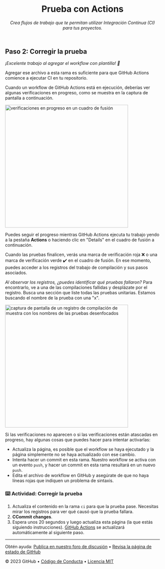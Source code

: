 <header>

<!--
  <<< Notas del autor: Encabezado del curso >>>
  Incluye una imagen de 1280×640, el título del curso en minúsculas con descripción concisa en énfasis.
  En la configuración de tu repositorio: habilita el repositorio de plantillas, agrega tu imagen social de 1280×640, elimina automáticamente las ramas principales.
  Agrega tu licencia de código abierto, GitHub utiliza la licencia MIT.
-->

# Prueba con Actions

_Crea flujos de trabajo que te permitan utilizar Integración Continua (CI) para tus proyectos._

</header>

<!--
  <<< Notas del autor: Paso 2 >>>
  Comienza este paso reconociendo el paso anterior.
  Define los términos y enlaza a docs.github.com.
-->


## Paso 2: Corregir la prueba

_¡Excelente trabajo al agregar el workflow con plantilla! :tada:_

Agregar ese archivo a esta rama es suficiente para que GitHub Actions comience a ejecutar CI en tu repositorio.

Cuando un workflow de GitHub Actions está en ejecución, deberías ver algunas verificaciones en progreso, como se muestra en la captura de pantalla a continuación.

<img alt="verificaciones en progreso en un cuadro de fusión" src=https://user-images.githubusercontent.com/16547949/66080348-ecc5f580-e533-11e9-909e-c213b08790eb.png width=400 />

Puedes seguir el progreso mientras GitHub Actions ejecuta tu trabajo yendo a la pestaña **Actions** o haciendo clic en "Details" en el cuadro de fusión a continuación.

Cuando las pruebas finalicen, verás una marca de verificación roja :x: o una marca de verificación verde :heavy_check_mark: en el cuadro de fusión. En ese momento, puedes acceder a los registros del trabajo de compilación y sus pasos asociados.


_Al observar los registros, ¿puedes identificar qué pruebas fallaron?_ Para encontrarlo, ve a una de las compilaciones fallidas y desplázate por el registro. Busca una sección que liste todas las pruebas unitarias. Estamos buscando el nombre de la prueba con una "x".

<img alt="captura de pantalla de un registro de compilación de muestra con los nombres de las pruebas desenfocados" src=https://user-images.githubusercontent.com/16547949/65922013-e740a200-e3b1-11e9-8151-faf52c30201e.png width=400 />

Si las verificaciones no aparecen o si las verificaciones están atascadas en progreso, hay algunas cosas que puedes hacer para intentar activarlas:

- Actualiza la página, es posible que el workflow se haya ejecutado y la página simplemente no se haya actualizado con ese cambio.
- Intenta hacer un commit en esta rama. Nuestro workflow se activa con un evento `push`, y hacer un commit en esta rama resultará en un nuevo `push`.
- Edita el archivo de workflow en GitHub y asegúrate de que no haya líneas rojas que indiquen un problema de sintaxis.


### :keyboard: Actividad: Corregir la prueba

1. Actualiza el contenido en la rama `ci` para que la prueba pase. Necesitas mirar los registros para ver qué causó que la prueba fallara.
1. **CCommit changes**.
1. Espera unos 20 segundos y luego actualiza esta página (la que estás siguiendo instrucciones). [GitHub Actions](https://docs.github.com/actions) se actualizará automáticamente al siguiente paso.

<footer>

<!--
  <<< Notas del autor: Pie de página >>>
  Agrega un enlace para obtener soporte, página de estado de GitHub, código de conducta, enlace de licencia.
-->

---

Obtén ayuda: [Publica en nuestro foro de discusión](https://github.com/orgs/skills/discussions/categories/test-with-actions) &bull; [Revisa la página de estado de GitHub](https://www.githubstatus.com/)

&copy; 2023 GitHub &bull; [Código de Conducta](https://www.contributor-covenant.org/version/2/1/code_of_conduct/code_of_conduct.md) &bull; [Licencia MIT](https://gh.io/mit)

</footer>
